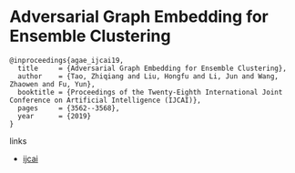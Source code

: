 # Adversarial Graph Embedding for Ensemble Clustering

```
@inproceedings{agae_ijcai19,
  title     = {Adversarial Graph Embedding for Ensemble Clustering},
  author    = {Tao, Zhiqiang and Liu, Hongfu and Li, Jun and Wang, Zhaowen and Fu, Yun},
  booktitle = {Proceedings of the Twenty-Eighth International Joint Conference on Artificial Intelligence (IJCAI)},
  pages     = {3562--3568},
  year      = {2019}
}
```

links
- [ijcai](https://www.ijcai.org/proceedings/2019/494)
